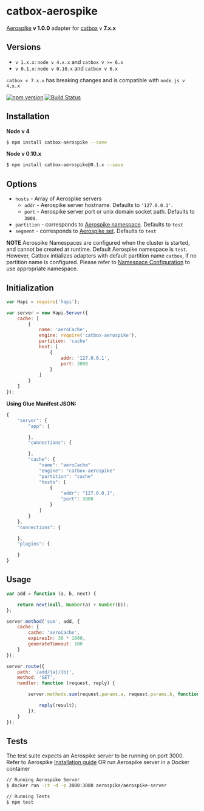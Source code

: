 # catbox-aerospike
[Aerospike](http://www.aerospike.com) **v 1.0.0** adapter for [catbox](https://github.com/hapijs/catbox) v **7.x.x**

## Versions
* `v 1.x.x`: `node v 4.x.x` and `catbox v >= 6.x`
* `v 0.1.x`: `node v 0.10.x` and `catbox v 6.x`

`catbox v 7.x.x` has breaking changes and is compatible with `node.js v 4.x.x`

[![npm version](https://badge.fury.io/js/catbox-aerospike.png)](http://npmjs.org/package/catbox-aerospike)
[![Build Status](https://travis-ci.org/ooogway/catbox-aerospike.svg?branch=master)](https://travis-ci.org/ooogway/catbox-aerospike)

## Installation
**Node v 4**
```sh
$ npm install catbox-aerospike --save
```

**Node v 0.10.x**
```sh
$ npm install catbox-aerospike@0.1.x --save
```

## Options

- `hosts` - Array of Aerospike servers
   - `addr` - Aerospike server hostname. Defaults to `'127.0.0.1'`.
   - `port` - Aerospike server port or unix domain socket path. Defaults to `3000`.
- `partition` - corresponds to [Aerospike namespace](http://www.aerospike.com/docs/architecture/data-model.html#namespaces). Defaults to `test`
- `segment` - corresponds to [Aerospike set](http://www.aerospike.com/docs/architecture/data-model.html#sets). Defaults to `test`

**NOTE** Aerospike Namespaces are configured when the cluster is started, and cannot be created at runtime. Default Aerospike namespace is `test`. However, Catbox intializes adapters with default partition name `catbox`, if no partition name is configured. Please refer to [Namespace Configuration](http://www.aerospike.com/docs/operations/configure/namespace/) to use appropriate namespace.

## Initialization

```javascript
var Hapi = require('hapi');

var server = new Hapi.Server({
    cache: [
        {
            name: 'aeroCache',
            engine: require('catbox-aerospike'),
            partition: 'cache'
            host: [
                {
                    addr: '127.0.0.1',
                    port: 3000
                }
            ]
        }
    ]
});
```
**Using Glue Manifest JSON:**
```javascript
{
    "server": {
        "app": {

        },
        "connections": {

        },
        "cache": {
            "name": "aeroCache"
            "engine": "catbox-aerospike"
            "partition": "cache"
            "hosts": [
                {
                    "addr": "127.0.0.1",
                    "port": 3000
                }
            ]
        }
    },
    "connections": {

    },
    "plugins": {

    }
}
```

## Usage

```javascript
var add = function (a, b, next) {

    return next(null, Number(a) + Number(b));
};

server.method('sum', add, {
    cache: {
        cache: 'aeroCache',
        expiresIn: 30 * 1000,
        generateTimeout: 100
    }
});

server.route({
    path: '/add/{a}/{b}',
    method: 'GET',
    handler: function (request, reply) {

        server.methods.sum(request.params.a, request.params.b, function (err, result) {

            reply(result);
        });
    }
});
```

## Tests

The test suite expects an Aerospike server to be running on port 3000. Refer to Aerospike [Installation guide](http://www.aerospike.com/docs/operations/install/) OR run Aerospike server in a Docker container

```sh
// Running Aerospike Server
$ docker run -it -d -p 3000:3000 aerospike/aerospike-server

// Running Tests
$ npm test
```
